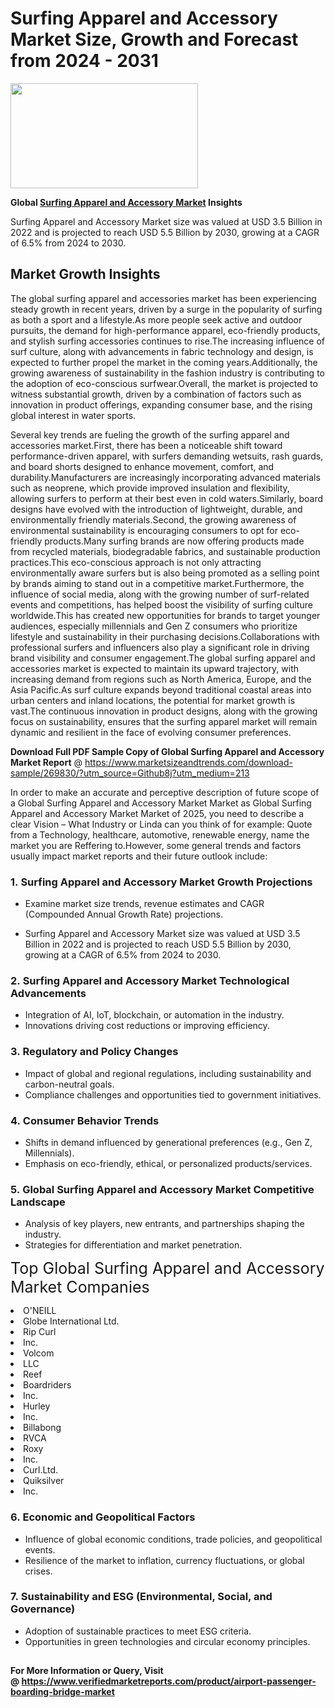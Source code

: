 <H1>Surfing Apparel and Accessory Market Size, Growth and Forecast from 2024 - 2031</H1><img class="aligncenter size-medium wp-image-584254" src="https://thirdeyenews.in/wp-content/uploads/2024/09/Global-Market-Research-300x168.jpeg" alt="" width="300" height="168" /><p><strong>Global&nbsp;<a href="https://www.marketsizeandtrends.com/download-sample/269830/?utm_source=Github8j?utm_medium=213">Surfing Apparel and Accessory Market</a> Insights</strong></p><p>Surfing Apparel and Accessory Market size was valued at USD 3.5 Billion in 2022 and is projected to reach USD 5.5 Billion by 2030, growing at a CAGR of 6.5% from 2024 to 2030.</p><p><h2>Market Growth Insights</h2> <p>The global surfing apparel and accessories market has been experiencing steady growth in recent years, driven by a surge in the popularity of surfing as both a sport and a lifestyle.As more people seek active and outdoor pursuits, the demand for high-performance apparel, eco-friendly products, and stylish surfing accessories continues to rise.The increasing influence of surf culture, along with advancements in fabric technology and design, is expected to further propel the market in the coming years.Additionally, the growing awareness of sustainability in the fashion industry is contributing to the adoption of eco-conscious surfwear.Overall, the market is projected to witness substantial growth, driven by a combination of factors such as innovation in product offerings, expanding consumer base, and the rising global interest in water sports.</p> <p>Several key trends are fueling the growth of the surfing apparel and accessories market.First, there has been a noticeable shift toward performance-driven apparel, with surfers demanding wetsuits, rash guards, and board shorts designed to enhance movement, comfort, and durability.Manufacturers are increasingly incorporating advanced materials such as neoprene, which provide improved insulation and flexibility, allowing surfers to perform at their best even in cold waters.Similarly, board designs have evolved with the introduction of lightweight, durable, and environmentally friendly materials.Second, the growing awareness of environmental sustainability is encouraging consumers to opt for eco-friendly products.Many surfing brands are now offering products made from recycled materials, biodegradable fabrics, and sustainable production practices.This eco-conscious approach is not only attracting environmentally aware surfers but is also being promoted as a selling point by brands aiming to stand out in a competitive market.Furthermore, the influence of social media, along with the growing number of surf-related events and competitions, has helped boost the visibility of surfing culture worldwide.This has created new opportunities for brands to target younger audiences, especially millennials and Gen Z consumers who prioritize lifestyle and sustainability in their purchasing decisions.Collaborations with professional surfers and influencers also play a significant role in driving brand visibility and consumer engagement.The global surfing apparel and accessories market is expected to maintain its upward trajectory, with increasing demand from regions such as North America, Europe, and the Asia Pacific.As surf culture expands beyond traditional coastal areas into urban centers and inland locations, the potential for market growth is vast.The continuous innovation in product designs, along with the growing focus on sustainability, ensures that the surfing apparel market will remain dynamic and resilient in the face of evolving consumer preferences.</p> <p><span class=""><strong>Download Full PDF Sample Copy of Global Surfing Apparel and Accessory Market Report</strong> @ <a href="https://www.marketsizeandtrends.com/download-sample/269830/?utm_source=Github8j?utm_medium=213" target="_blank">https://www.marketsizeandtrends.com/download-sample/269830/?utm_source=Github8j?utm_medium=213</a></span></p><p>In order to make an accurate and perceptive description of future scope of a Global&nbsp;Surfing Apparel and Accessory Market Market as Global&nbsp;Surfing Apparel and Accessory Market Market of 2025, you need to describe a clear Vision &ndash; What Industry or Linda can you think of for example: Quote from a Technology, healthcare, automotive, renewable energy, name the market you are Reffering to.However, some general trends and factors usually impact market reports and their future outlook include:</p><h3>1.&nbsp;<strong>Surfing Apparel and Accessory Market Growth Projections</strong></h3><ul><li>Examine market size trends, revenue estimates and CAGR (Compounded Annual Growth Rate) projections.</li><li><p>Surfing Apparel and Accessory Market size was valued at USD 3.5 Billion in 2022 and is projected to reach USD 5.5 Billion by 2030, growing at a CAGR of 6.5% from 2024 to 2030.</p></li></ul><h3>2.&nbsp;<strong>Surfing Apparel and Accessory Market Technological Advancements</strong></h3><ul><li>Integration of AI, IoT, blockchain, or automation in the industry.</li><li>Innovations driving cost reductions or improving efficiency.</li></ul><h3>3.&nbsp;<strong>Regulatory and Policy Changes</strong></h3><ul><li>Impact of global and regional regulations, including sustainability and carbon-neutral goals.</li><li>Compliance challenges and opportunities tied to government initiatives.</li></ul><h3>4.&nbsp;<strong>Consumer Behavior Trends</strong></h3><ul><li>Shifts in demand influenced by generational preferences (e.g., Gen Z, Millennials).</li><li>Emphasis on eco-friendly, ethical, or personalized products/services.</li></ul><h3>5.&nbsp;<strong>Global Surfing Apparel and Accessory Market Competitive Landscape</strong></h3><ul><li>Analysis of key players, new entrants, and partnerships shaping the industry.</li><li>Strategies for differentiation and market penetration.</li></ul><p data-pm-slice="1 1 []"><span style="color: inherit; font-family: inherit; font-size: 25px;">Top Global Surfing Apparel and Accessory Market Companies</span></p><div class="" data-test-id=""><p><li>O'NEILL</li><li> Globe International Ltd.</li><li> Rip Curl</li><li> Inc.</li><li> Volcom</li><li> LLC</li><li> Reef</li><li> Boardriders</li><li> Inc.</li><li> Hurley</li><li> Inc.</li><li> Billabong</li><li> RVCA</li><li> Roxy</li><li> Inc.</li><li> Curl.Ltd.</li><li> Quiksilver</li><li> Inc.</li></p></div><h3>6.&nbsp;<strong>Economic and Geopolitical Factors</strong></h3><ul><li>Influence of global economic conditions, trade policies, and geopolitical events.</li><li>Resilience of the market to inflation, currency fluctuations, or global crises.</li></ul><h3>7.&nbsp;<strong>Sustainability and ESG (Environmental, Social, and Governance)</strong></h3><ul><li>Adoption of sustainable practices to meet ESG criteria.</li><li>Opportunities in green technologies and circular economy principles.</li></ul><h2><strong style="font-size: 14px;">For More Information or Query, Visit @&nbsp;</strong><a style="background-color: #ffffff; font-size: 14px;" href="https://www.marketsizeandtrends.com/report/surfing-apparel-and-accessory-market/" target="_blank">https://www.verifiedmarketreports.com/product/airport-passenger-boarding-bridge-market</a></h2>